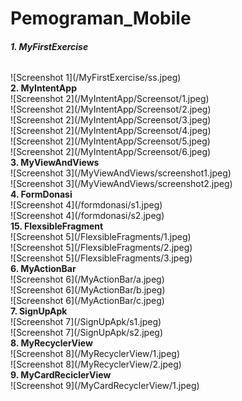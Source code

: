 # Pemograman_Mobile
<h6><b>1. MyFirstExercise</b><br></h6>
![Screenshot 1](/MyFirstExercise/ss.jpeg)<br>
<b>2. MyIntentApp</b><br>
![Screenshot 2](/MyIntentApp/Screensot/1.jpeg)<br>
![Screenshot 2](/MyIntentApp/Screensot/2.jpeg)<br>
![Screenshot 2](/MyIntentApp/Screensot/3.jpeg)<br>
![Screenshot 2](/MyIntentApp/Screensot/4.jpeg)<br>
![Screenshot 2](/MyIntentApp/Screensot/5.jpeg)<br>
![Screenshot 2](/MyIntentApp/Screensot/6.jpeg)<br>
<b>3. MyViewAndViews</b><br>
![Screenshot 3](/MyViewAndViews/screenshot1.jpeg)<br>
![Screenshot 3](/MyViewAndViews/screenshot2.jpeg)<br>
<b>4. FormDonasi</b><br>
![Screenshot 4](/formdonasi/s1.jpeg)<br>
![Screenshot 4](/formdonasi/s2.jpeg)<br>
<b>15. FlexsibleFragment</b><br>
![Screenshot 5](/FlexsibleFragments/1.jpeg)<br>
![Screenshot 5](/FlexsibleFragments/2.jpeg)<br>
![Screenshot 5](/FlexsibleFragments/3.jpeg)<br>
<b>6. MyActionBar</b><br>
![Screenshot 6](/MyActionBar/a.jpeg)<br>
![Screenshot 6](/MyActionBar/b.jpeg)<br>
![Screenshot 6](/MyActionBar/c.jpeg)<br>
<b>7. SignUpApk</b><br>
![Screenshot 7](/SignUpApk/s1.jpeg)<br>
![Screenshot 7](/SignUpApk/s2.jpeg)<br>
<b>8. MyRecyclerView</b><br>
![Screenshot 8](/MyRecyclerView/1.jpeg)<br>
![Screenshot 8](/MyRecyclerView/2.jpeg)<br>
<b>9. MyCardReciclerView</b><br>
![Screenshot 9](/MyCardRecyclerView/1.jpeg)<br>
